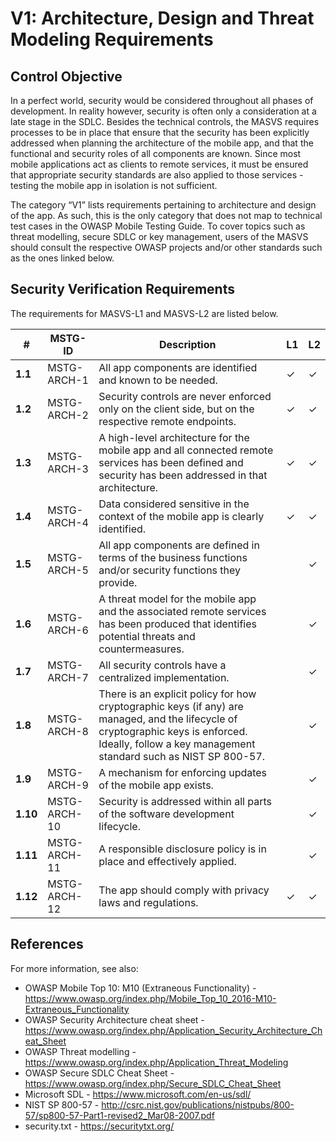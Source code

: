 # V1: Architecture, Design and Threat Modeling Requirements

## Control Objective

In a perfect world, security would be considered throughout all phases of development. In reality however, security is often only a consideration at a late stage in the SDLC. Besides the technical controls, the MASVS requires processes to be in place that ensure that the security has been explicitly addressed when planning the architecture of the mobile app, and that the functional and security roles of all components are known. Since most mobile applications act as clients to remote services, it must be ensured that appropriate security standards are also applied to those services - testing the mobile app in isolation is not sufficient.

The category “V1” lists requirements pertaining to architecture and design of the app. As such, this is the only category that does not map to technical test cases in the OWASP Mobile Testing Guide. To cover topics such as threat modelling, secure SDLC or key management, users of the MASVS should consult the respective OWASP projects and/or other standards such as the ones linked below.

## Security Verification Requirements

The requirements for MASVS-L1 and MASVS-L2 are listed below.

| # | MSTG-ID | Description | L1 | L2 |
| -- | -------- | ---------------------- | - | - |
| **1.1** | MSTG-ARCH-1 | All app components are identified and known to be needed. | ✓ | ✓ |
| **1.2** | MSTG-ARCH-2 | Security controls are never enforced only on the client side, but on the respective remote endpoints. | ✓ | ✓ |
| **1.3** | MSTG-ARCH-3 | A high-level architecture for the mobile app and all connected remote services has been defined and security has been addressed in that architecture. | ✓ | ✓ |
| **1.4** | MSTG-ARCH-4 | Data considered sensitive in the context of the mobile app is clearly identified. | ✓ | ✓ |
| **1.5** | MSTG-ARCH-5 | All app components are defined in terms of the business functions and/or security functions they provide. |  | ✓ |
| **1.6** | MSTG-ARCH-6 | A threat model for the mobile app and the associated remote services has been produced that identifies potential threats and countermeasures. |  | ✓ |
| **1.7** | MSTG-ARCH-7 | All security controls have a centralized implementation. |  | ✓ |
| **1.8** | MSTG-ARCH-8 | There is an explicit policy for how cryptographic keys (if any) are managed, and the lifecycle of cryptographic keys is enforced. Ideally, follow a key management standard such as NIST SP 800-57. |  | ✓ |
| **1.9** | MSTG-ARCH-9 | A mechanism for enforcing updates of the mobile app exists. |  | ✓ |
| **1.10** | MSTG-ARCH-10 | Security is addressed within all parts of the software development lifecycle. |  | ✓ |
| **1.11** | MSTG-ARCH-11 | A responsible disclosure policy is in place and effectively applied. |  | ✓ |
| **1.12** | MSTG-ARCH-12 | The app should comply with privacy laws and regulations. | ✓ | ✓ |

## References

For more information, see also:

- OWASP Mobile Top 10: M10 (Extraneous Functionality) - <https://www.owasp.org/index.php/Mobile_Top_10_2016-M10-Extraneous_Functionality>
- OWASP Security Architecture cheat sheet - <https://www.owasp.org/index.php/Application_Security_Architecture_Cheat_Sheet>
- OWASP Threat modelling - <https://www.owasp.org/index.php/Application_Threat_Modeling>
- OWASP Secure SDLC Cheat Sheet - <https://www.owasp.org/index.php/Secure_SDLC_Cheat_Sheet>
- Microsoft SDL - <https://www.microsoft.com/en-us/sdl/>
- NIST SP 800-57 - <http://csrc.nist.gov/publications/nistpubs/800-57/sp800-57-Part1-revised2_Mar08-2007.pdf>
- security.txt - <https://securitytxt.org/>
